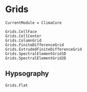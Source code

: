 # Grids

```@meta
CurrentModule = ClimaCore
```

```@docs
Grids.CellFace
Grids.CellCenter
Grids.ColumnGrid
Grids.FiniteDifferenceGrid
Grids.ExtrudedFiniteDifferenceGrid
Grids.SpectralElementGrid1D
Grids.SpectralElementGrid2D
```

## Hypsography

```@docs
Grids.Flat
```
